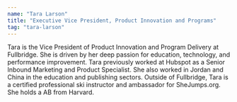 ```yaml
---
name: "Tara Larson"
title: "Executive Vice President, Product Innovation and Programs"
tag: "tara-larson"
---
```

<p>
  Tara is the Vice President of Product Innovation and Program Delivery at Fullbridge. She is driven by her deep passion for education, technology, and performance improvement. Tara previously worked at Hubspot as a Senior Inbound Marketing and Product Specialist. She also worked in Jordan and China in the education and publishing sectors. Outside of Fullbridge, Tara is a certified professional ski instructor and ambassador for SheJumps.org. She holds a AB from Harvard.
</p>
